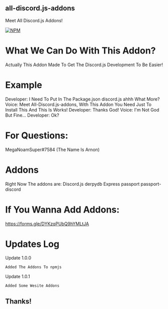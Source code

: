 ## all-discord.js-addons
Meet All Discord.js Addons!

[![NPM](https://nodei.co/npm/all-discord.js-addons.png)](https://nodei.co/npm/all-discord.js-addons/)
# What We Can Do With This Addon?
Actually This Addon Made To Get The Discord.js Development To Be Easier!
# Example
Developer: I Need To Put In The Package.json discord.js ahhh What More?
Voice: Meet All-Discord.js-addons, With This Addon You Need Just To Install This And This Is Works!
Developer: Thanks God!
Voice: I'm Not God But Fine...
Developer: Ok?
# For Questions:
MegaNoamSuper#7584 (The Name Is Arnon)
# Addons
Right Now The addons are:
Discord.js
derpydb
Express
passport
passport-discord
# If You Wanna Add Addons:
https://forms.gle/DYKzqPUbQ9hYMLtJA
# Updates Log
Update 1.0.0
```
Added The Addons To npmjs
```
Update 1.0.1
```
Added Some Wesite Addons
```
## Thanks!
